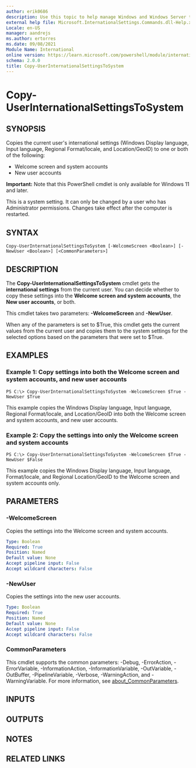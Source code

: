 ```yaml
---
author: erik0686
description: Use this topic to help manage Windows and Windows Server technologies with Windows PowerShell.
external help file: Microsoft.InternationalSettings.Commands.dll-Help.xml
Locale: en-US
manager: aandrejs
ms.author: ertorres
ms.date: 09/08/2021
Module Name: International
online version: https://learn.microsoft.com/powershell/module/international/copy-userinternationalsettingstosystem?view=windowsserver2022-ps&wt.mc_id=ps-gethelp
schema: 2.0.0
title: Copy-UserInternationalSettingsToSystem
---
```


# Copy-UserInternationalSettingsToSystem

## SYNOPSIS
Copies the current user's international settings (Windows Display language, Input language, Regional Format/locale, and Location/GeoID) to one or both of the following:
* Welcome screen and system accounts
* New user accounts

**Important:** Note that this PowerShell cmdlet is only available for Windows 11 and later.

This is a system setting. It can only be changed by a user who has Administrator permissions. Changes take effect after the computer is restarted.

## SYNTAX

```
Copy-UserInternationalSettingsToSystem [-WelcomeScreen <Boolean>] [-NewUser <Boolean>] [<CommonParameters>]
```

## DESCRIPTION
The **Copy-UserInternationalSettingsToSystem** cmdlet gets the **international settings** from the current user.
You can decide whether to copy these settings into the **Welcome screen and system accounts**, the **New user accounts**, or both.

This cmdlet takes two parameters: **-WelcomeScreen** and **-NewUser**.

When any of the parameters is set to $True, this cmdlet gets the current values from the current user and copies them to the system settings for the selected options based on the parameters that were set to $True.

## EXAMPLES

### Example 1: Copy settings into both the Welcome screen and system accounts, and new user accounts
```
PS C:\> Copy-UserInternationalSettingsToSystem -WelcomeScreen $True -NewUser $True
```

This example copies the Windows Display language, Input language, Regional Format/locale, and Location/GeoID into both the Welcome screen and system accounts, and new user accounts.


### Example 2: Copy the settings into only the Welcome screen and system accounts
```
PS C:\> Copy-UserInternationalSettingsToSystem -WelcomeScreen $True -NewUser $False
```

This example copies the Windows Display language, Input language, Format/locale, and Regional Location/GeoID to the Welcome screen and system accounts only.


## PARAMETERS

### -WelcomeScreen
Copies the settings into the Welcome screen and system accounts.

```yaml
Type: Boolean
Required: True
Position: Named
Default value: None
Accept pipeline input: False
Accept wildcard characters: False
```

### -NewUser
Copies the settings into the new user accounts.

```yaml
Type: Boolean
Required: True
Position: Named
Default value: None
Accept pipeline input: False
Accept wildcard characters: False
```

### CommonParameters
This cmdlet supports the common parameters: -Debug, -ErrorAction, -ErrorVariable, -InformationAction, -InformationVariable, -OutVariable, -OutBuffer, -PipelineVariable, -Verbose, -WarningAction, and -WarningVariable. For more information, see [about_CommonParameters](https://go.microsoft.com/fwlink/?LinkID=113216).

## INPUTS

## OUTPUTS

## NOTES

## RELATED LINKS
